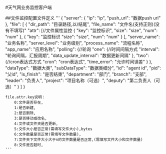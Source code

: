 #天气网业务监控客户端

##文件监控配置文件定义
    '''
    {
      "server": {
        "ip": "ip",
        "push_url": "数据push url"
      },
      "file": [
        {
          "dir_path": "目录路径,以/结尾",
          "file_name": "文件名(支持正则)(没有不填写)"
          "attr": [//文件属性监控
            {
              "key": "监控标识",
              "size": "size",
              "num": "num"
            },
            {
              "key": "监控标识
              "size": "size",
              "num": "num"
            }
          ],
          "server_name": "业务名称",
          "server_level": "业务级别",
          "process_name": "流程名称",
          "app_name": "应用名称",
          "polling": {//轮询
            "one": {//时间间隔方式
              "interval": "轮询间隔，汇报周期",
              "data_update_interval": "数据更新间隔"
            },
            "two": {//cron表达式方式
              "cron": "cron表达式",
              "time_error": "允许时间误差"
            }
          },
          "dataType": "数据大类",
          "subDataType": "数据类细分",
          "id": "agent id",
          "pid": "父id",
          "is_finish": "是否结束",
          "department": "部门",
          "branch": "支部",
          "leader": "负责人",
          "project": "项目名称（可选）",
          "deputy": "第二负责人（可选）"
        }
      ]
    }
    
    file.attr.key说明：
        0:文件是否存在,
        1:是否新建,
        2:是否删除,
        3:是否移动或改名,
        4:文件或文件夹是否更新,
        5:文件大小是否正常(需填写文件大小),bytes
        6:文件数量是否正常(需填写文件数量),
        7:文件夹下文件大小大于n的文件数量是否正常,(需填写文件大小和文件数量)
        8:文件是否超时,
    '''